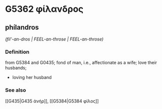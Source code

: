 # G5362 φίλανδρος

## phílandros

_(fil'-an-dros | FEEL-an-throse | FEEL-an-throse)_

### Definition

from G5384 and G0435; fond of man, i.e., affectionate as a wife; love their husbands; 

- loving her husband

### See also

[[G435|G435 ἀνήρ]], [[G5384|G5384 φίλος]]
